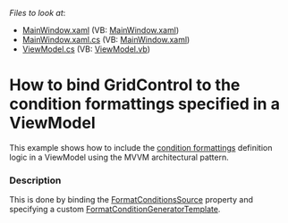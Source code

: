 <!-- default file list -->
*Files to look at*:

* [MainWindow.xaml](./CS/DXSample/MainWindow.xaml) (VB: [MainWindow.xaml](./VB/DXSample/MainWindow.xaml))
* [MainWindow.xaml.cs](./CS/DXSample/MainWindow.xaml.cs) (VB: [MainWindow.xaml](./VB/DXSample/MainWindow.xaml))
* [ViewModel.cs](./CS/DXSample/ViewModel.cs) (VB: [ViewModel.vb](./VB/DXSample/ViewModel.vb))
<!-- default file list end -->
# How to bind GridControl to the condition formattings specified in a ViewModel


This example shows how to include the <a href="https://documentation.devexpress.com/#WPF/CustomDocument17130">condition formattings</a> definition logic in a ViewModel using the MVVM architectural pattern.


<h3>Description</h3>

This is done by binding the <a href="https://documentation.devexpress.com/WPF/DevExpressXpfGridTableView_FormatConditionsSourcetopic.aspx">FormatConditionsSource</a> property and specifying a custom <a href="https://documentation.devexpress.com/WPF/DevExpressXpfGridTableView_FormatConditionGeneratorTemplatetopic.aspx">FormatConditionGeneratorTemplate</a>.

<br/>


